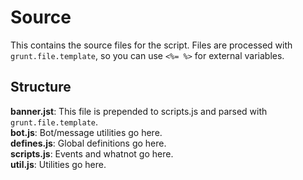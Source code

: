 # Source

This contains the source files for the script. Files are processed with `grunt.file.template`, so you can use `<%= %>` for external variables.

## Structure

**banner.jst**: This file is prepended to scripts.js and parsed with `grunt.file.template`. <br/>
**bot.js**: Bot/message utilities go here. <br/>
**defines.js**: Global definitions go here. <br/>
**scripts.js**: Events and whatnot go here. <br/>
**util.js**: Utilities go here. <br/>